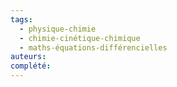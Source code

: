 ```yaml
---
tags:
  - physique-chimie
  - chimie-cinétique-chimique
  - maths-équations-différencielles
auteurs: 
complété:
---
```

